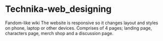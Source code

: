 # Technika-web_designing
Fandom-like wiki
The website is responsive so it changes layout and styles on phone, laptop or other devices. 
Comprises of 4 pages; landing page, characters page, merch shop and a discussion page.

